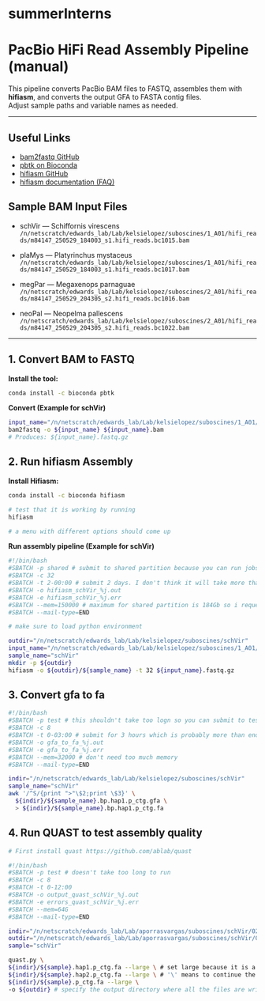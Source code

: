 # summerInterns

# PacBio HiFi Read Assembly Pipeline (manual)

This pipeline converts PacBio BAM files to FASTQ, assembles them with **hifiasm**, and converts the output GFA to FASTA contig files.  
Adjust sample paths and variable names as needed.

---

## Useful Links

- [bam2fastq GitHub](https://github.com/PacificBiosciences/bam2fastx)
- [pbtk on Bioconda](https://anaconda.org/bioconda/pbtk)
- [hifiasm GitHub](https://github.com/chhylp123/hifiasm)
- [hifiasm documentation (FAQ)](https://hifiasm.readthedocs.io/en/latest/faq.html#how-do-i-get-contigs-in-fasta)

## Sample BAM Input Files

- schVir — Schiffornis virescens  
  `/n/netscratch/edwards_lab/Lab/kelsielopez/suboscines/1_A01/hifi_reads/m84147_250529_184003_s1.hifi_reads.bc1015.bam`

- plaMys — Platyrinchus mystaceus  
  `/n/netscratch/edwards_lab/Lab/kelsielopez/suboscines/1_A01/hifi_reads/m84147_250529_184003_s1.hifi_reads.bc1017.bam`

- megPar — Megaxenops parnaguae  
  `/n/netscratch/edwards_lab/Lab/kelsielopez/suboscines/2_A01/hifi_reads/m84147_250529_204305_s2.hifi_reads.bc1016.bam`

- neoPal — Neopelma pallescens  
  `/n/netscratch/edwards_lab/Lab/kelsielopez/suboscines/2_A01/hifi_reads/m84147_250529_204305_s2.hifi_reads.bc1022.bam`


---

## 1. Convert BAM to FASTQ

**Install the tool:**

```bash
conda install -c bioconda pbtk
```

**Convert (Example for schVir)**
```bash
input_name="/n/netscratch/edwards_lab/Lab/kelsielopez/suboscines/1_A01/hifi_reads/m84147_250529_184003_s1.hifi_reads.bc1015"
bam2fastq -o ${input_name} ${input_name}.bam
# Produces: ${input_name}.fastq.gz
```


## 2. Run hifiasm Assembly

**Install Hifiasm:**
```bash
conda install -c bioconda hifiasm

# test that it is working by running
hifiasm

# a menu with different options should come up
```

**Run assembly pipeline (Example for schVir)**
```bash
#!/bin/bash
#SBATCH -p shared # submit to shared partition because you can run jobs for a long time #https://docs.rc.fas.harvard.edu/kb/running-jobs/
#SBATCH -c 32
#SBATCH -t 2-00:00 # submit 2 days. I don't think it will take more than 12-24 hours but it is better to over request just in case
#SBATCH -o hifiasm_schVir_%j.out
#SBATCH -e hifiasm_schVir_%j.err 
#SBATCH --mem=150000 # maximum for shared partition is 184Gb so i requested 150 gb
#SBATCH --mail-type=END

# make sure to load python environment 

outdir="/n/netscratch/edwards_lab/Lab/kelsielopez/suboscines/schVir"
input_name="/n/netscratch/edwards_lab/Lab/kelsielopez/suboscines/1_A01/hifi_reads/m84147_250529_184003_s1.hifi_reads.bc1015"
sample_name="schVir"
mkdir -p ${outdir}
hifiasm -o ${outdir}/${sample_name} -t 32 ${input_name}.fastq.gz


```

## 3. Convert gfa to fa
```bash
#!/bin/bash
#SBATCH -p test # this shouldn't take too logn so you can submit to test partition. test partition is for quick jobs taht take less than 12 hours
#SBATCH -c 8
#SBATCH -t 0-03:00 # submit for 3 hours which is probably more than enough but still over requesting is better than under requesting and having your job time out 
#SBATCH -o gfa_to_fa_%j.out
#SBATCH -e gfa_to_fa_%j.err 
#SBATCH --mem=32000 # don't need too much memory
#SBATCH --mail-type=END

indir="/n/netscratch/edwards_lab/Lab/kelsielopez/suboscines/schVir"
sample_name="schVir"
awk '/^S/{print ">"\$2;print \$3}' \
  ${indir}/${sample_name}.bp.hap1.p_ctg.gfa \
  > ${indir}/${sample_name}.bp.hap1.p_ctg.fa

```


## 4. Run QUAST to test assembly quality


```bash
# First install quast https://github.com/ablab/quast

```

```bash
#!/bin/bash
#SBATCH -p test # doesn't take too long to run 
#SBATCH -c 8
#SBATCH -t 0-12:00
#SBATCH -o output_quast_schVir_%j.out
#SBATCH -e errors_quast_schVir_%j.err 
#SBATCH --mem=64G
#SBATCH --mail-type=END

indir="/n/netscratch/edwards_lab/Lab/aporrasvargas/suboscines/schVir/02_assembly/01_fa" # these are old directories and different files but you know what to do for the suboscines
outdir="/n/netscratch/edwards_lab/Lab/aporrasvargas/suboscines/schVir/03_QC/00_quast"
sample="schVir"

quast.py \
${indir}/${sample}.hap1.p_ctg.fa --large \ # set large because it is a big genome
${indir}/${sample}.hap2.p_ctg.fa --large \ # '\' means to continue the code onto the next line 
${indir}/${sample}.p_ctg.fa --large \
-o ${outdir} # specify the output directory where all the files are written to 

```





